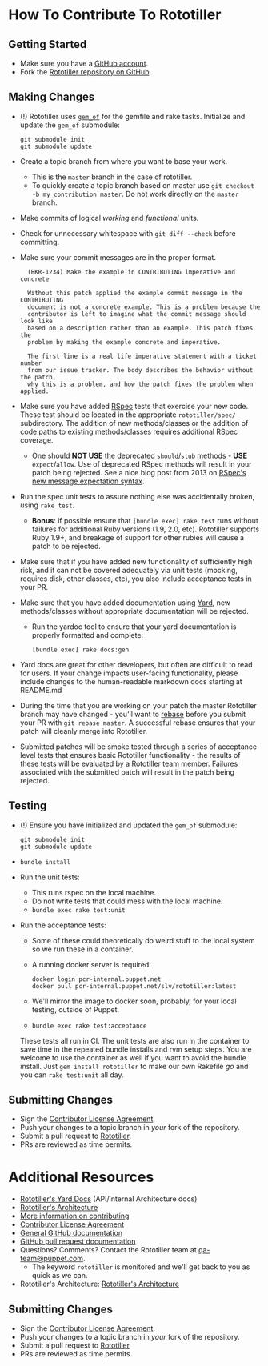 # How To Contribute To Rototiller

## Getting Started

* Make sure you have a [GitHub account](https://github.com/signup/free).
* Fork the [Rototiller repository on GitHub](https://github.com/puppetlabs/rototiller).

## Making Changes

* (!) Rototiller uses [`gem_of`](https://github.com/puppetlabs/gem_of) for the gemfile and rake tasks.
 Initialize and update the `gem_of` submodule:
    ```
    git submodule init
    git submodule update
    ```

* Create a topic branch from where you want to base your work.
  * This is the `master` branch in the case of rototiller.
  * To quickly create a topic branch based on master use `git checkout -b my_contribution master`. Do not work directly on the `master` branch.
* Make commits of logical _working_ and _functional_ units.
* Check for unnecessary whitespace with `git diff --check` before committing.
* Make sure your commit messages are in the proper format.

        (BKR-1234) Make the example in CONTRIBUTING imperative and concrete

        Without this patch applied the example commit message in the CONTRIBUTING
        document is not a concrete example. This is a problem because the
        contributor is left to imagine what the commit message should look like
        based on a description rather than an example. This patch fixes the
        problem by making the example concrete and imperative.

        The first line is a real life imperative statement with a ticket number
        from our issue tracker. The body describes the behavior without the patch,
        why this is a problem, and how the patch fixes the problem when applied.

* Make sure you have added [RSpec](http://rspec.info/) tests that exercise your new code. These test should be located in the appropriate `rototiller/spec/` subdirectory. The addition of new methods/classes or the addition of code paths to existing methods/classes requires additional RSpec coverage.
  * One should **NOT USE** the deprecated `should`/`stub` methods - **USE** `expect`/`allow`. Use of deprecated RSpec methods will result in your patch being rejected.  See a nice blog post from 2013 on [RSpec's new message expectation syntax](http://teaisaweso.me/blog/2013/05/27/rspecs-new-message-expectation-syntax/).
* Run the spec unit tests to assure nothing else was accidentally broken, using `rake test`.
  * **Bonus**: if possible ensure that `[bundle exec] rake test` runs without failures for additional Ruby versions (1.9, 2.0, etc). Rototiller supports Ruby 1.9+, and breakage of support for other rubies will cause a patch to be rejected.
* Make sure that if you have added new functionality of sufficiently high risk, and it can not be covered adequately via unit tests (mocking, requires disk, other classes, etc), you also include acceptance tests in your PR.
* Make sure that you have added documentation using [Yard](http://yardoc.org/), new methods/classes without appropriate documentation will be rejected.
  * Run the yardoc tool to ensure that your yard documentation is properly formatted and complete:
      ```
      [bundle exec] rake docs:gen
      ```
* Yard docs are great for other developers, but often are difficult to read for users. If your change impacts user-facing functionality, please include changes to the human-readable markdown docs starting at README.md
* During the time that you are working on your patch the master Rototiller branch may have changed - you'll want to [rebase](http://git-scm.com/book/en/Git-Branching-Rebasing) before you submit your PR with `git rebase master`. A successful rebase ensures that your patch will cleanly merge into Rototiller.
* Submitted patches will be smoke tested through a series of acceptance level tests that ensures basic Rototiller functionality - the results of these tests will be evaluated by a Rototiller team member. Failures associated with the submitted patch will result in the patch being rejected.

## Testing

* (!) Ensure you have initialized and updated the `gem_of` submodule:
    ```
    git submodule init
    git submodule update
    ```
* `bundle install`
* Run the unit tests:
  * This runs rspec on the local machine.
  * Do not write tests that could mess with the local machine.
  * `bundle exec rake test:unit`
* Run the acceptance tests:
  * Some of these could theoretically do weird stuff to the local system so we run these in a container.
  * A running docker server is required:
    ```
    docker login pcr-internal.puppet.net
    docker pull pcr-internal.puppet.net/slv/rototiller:latest
    ```

  * We'll  mirror the image to docker soon, probably, for your local testing, outside of Puppet.
  * `bundle exec rake test:acceptance`

  These tests all run in CI. The unit tests are also run in the container to save time in the repeated bundle installs and rvm setup steps. You are welcome to use the container as well if you want to avoid the bundle install. Just `gem install rototiller` to make our own Rakefile _go_ and you can `rake test:unit` all day.

## Submitting Changes

* Sign the [Contributor License Agreement](http://links.puppet.com/cla).
* Push your changes to a topic branch in _your_ fork of the repository.
* Submit a pull request to [Rototiller](https://github.com/puppetlabs/rototiller).
* PRs are reviewed as time permits.

# Additional Resources

* [Rototiller's Yard Docs](http://www.rubydoc.info/github/puppetlabs/rototiller) (API/internal Architecture docs)
* [Rototiller's Architecture](docs/arch_graph.png)
* [More information on contributing](http://links.puppet.com/contribute-to-puppet)
* [Contributor License Agreement](http://links.puppet.com/cla)
* [General GitHub documentation](http://help.github.com/)
* [GitHub pull request documentation](http://help.github.com/send-pull-requests/)
* Questions?  Comments?  Contact the Rototiller team at qa-team@puppet.com.
  * The keyword `rototiller` is monitored and we'll get back to you as quick as we can.
* Rototiller's Architecture: [Rototiller's Architecture](docs/arch_graph.png)

## Submitting Changes

* Sign the [Contributor License Agreement](http://links.puppet.com/cla).
* Push your changes to a topic branch in _your_ fork of the repository.
* Submit a pull request to [Rototiller](https://github.com/puppetlabs/rototiller)
* PRs are reviewed as time permits.
